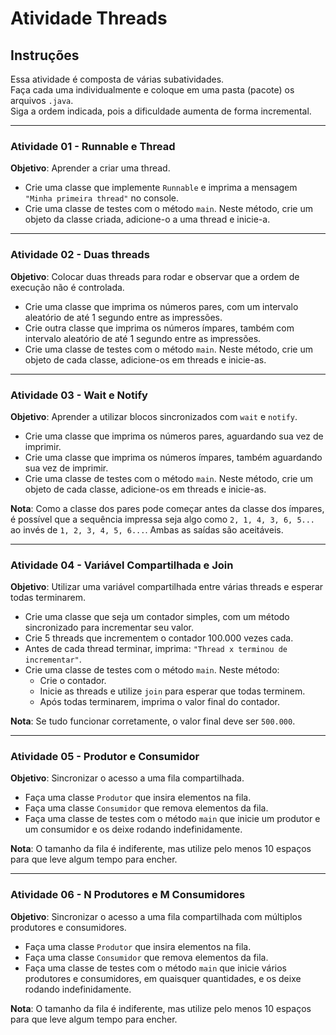# Atividade Threads

## Instruções

Essa atividade é composta de várias subatividades.  
Faça cada uma individualmente e coloque em uma pasta (pacote) os arquivos `.java`.  
Siga a ordem indicada, pois a dificuldade aumenta de forma incremental.

---

### Atividade 01 - Runnable e Thread

**Objetivo**: Aprender a criar uma thread.  
- Crie uma classe que implemente `Runnable` e imprima a mensagem `"Minha primeira thread"` no console.
- Crie uma classe de testes com o método `main`. Neste método, crie um objeto da classe criada, adicione-o a uma thread e inicie-a.

---

### Atividade 02 - Duas threads

**Objetivo**: Colocar duas threads para rodar e observar que a ordem de execução não é controlada.  
- Crie uma classe que imprima os números pares, com um intervalo aleatório de até 1 segundo entre as impressões.
- Crie outra classe que imprima os números ímpares, também com intervalo aleatório de até 1 segundo entre as impressões.
- Crie uma classe de testes com o método `main`. Neste método, crie um objeto de cada classe, adicione-os em threads e inicie-as.

---

### Atividade 03 - Wait e Notify

**Objetivo**: Aprender a utilizar blocos sincronizados com `wait` e `notify`.  
- Crie uma classe que imprima os números pares, aguardando sua vez de imprimir.
- Crie uma classe que imprima os números ímpares, também aguardando sua vez de imprimir.
- Crie uma classe de testes com o método `main`. Neste método, crie um objeto de cada classe, adicione-os em threads e inicie-as.

**Nota**: Como a classe dos pares pode começar antes da classe dos ímpares, é possível que a sequência impressa seja algo como `2, 1, 4, 3, 6, 5...` ao invés de `1, 2, 3, 4, 5, 6...`. Ambas as saídas são aceitáveis.

---

### Atividade 04 - Variável Compartilhada e Join

**Objetivo**: Utilizar uma variável compartilhada entre várias threads e esperar todas terminarem.  
- Crie uma classe que seja um contador simples, com um método sincronizado para incrementar seu valor.
- Crie 5 threads que incrementem o contador 100.000 vezes cada.
- Antes de cada thread terminar, imprima: `"Thread x terminou de incrementar"`.
- Crie uma classe de testes com o método `main`. Neste método:
  - Crie o contador.
  - Inicie as threads e utilize `join` para esperar que todas terminem.
  - Após todas terminarem, imprima o valor final do contador.

**Nota**: Se tudo funcionar corretamente, o valor final deve ser `500.000`.

---

### Atividade 05 - Produtor e Consumidor

**Objetivo**: Sincronizar o acesso a uma fila compartilhada.  
- Faça uma classe `Produtor` que insira elementos na fila.
- Faça uma classe `Consumidor` que remova elementos da fila.
- Faça uma classe de testes com o método `main` que inicie um produtor e um consumidor e os deixe rodando indefinidamente.

**Nota**: O tamanho da fila é indiferente, mas utilize pelo menos 10 espaços para que leve algum tempo para encher.

---

### Atividade 06 - N Produtores e M Consumidores

**Objetivo**: Sincronizar o acesso a uma fila compartilhada com múltiplos produtores e consumidores.  
- Faça uma classe `Produtor` que insira elementos na fila.
- Faça uma classe `Consumidor` que remova elementos da fila.
- Faça uma classe de testes com o método `main` que inicie vários produtores e consumidores, em quaisquer quantidades, e os deixe rodando indefinidamente.

**Nota**: O tamanho da fila é indiferente, mas utilize pelo menos 10 espaços para que leve algum tempo para encher.
